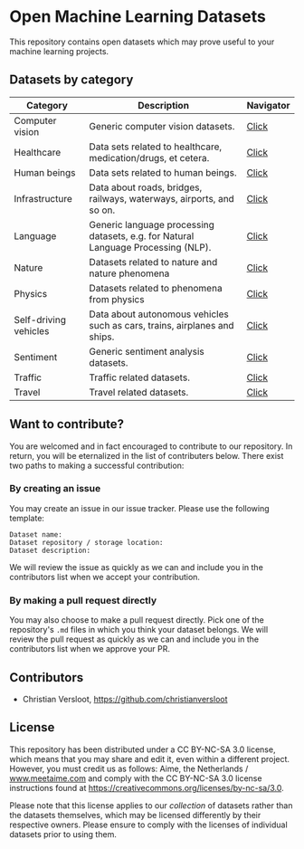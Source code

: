 # Open Machine Learning Datasets
This repository contains open datasets which may prove useful to your machine learning projects. 

## Datasets by category
| Category | Description | Navigator |
| -------- | ----------- | --- |
| Computer vision | Generic computer vision datasets. | [Click](https://github.com/meetaime/open-machine-learning-datasets/blob/master/datasets/COMPUTER_VISION.md)
| Healthcare | Data sets related to healthcare, medication/drugs, et cetera. | [Click](https://github.com/meetaime/open-machine-learning-datasets/blob/master/datasets/HEALTHCARE.md)
| Human beings | Data sets related to human beings. | [Click](https://github.com/meetaime/open-machine-learning-datasets/blob/master/datasets/HUMAN_BEINGS.md)
| Infrastructure | Data about roads, bridges, railways, waterways, airports, and so on. | [Click](https://github.com/meetaime/open-machine-learning-datasets/blob/master/datasets/INFRASTRUCTURE.md)
| Language | Generic language processing datasets, e.g. for Natural Language Processing (NLP). | [Click](https://github.com/meetaime/open-machine-learning-datasets/blob/master/datasets/LANGUAGE.md)
| Nature | Datasets related to nature and nature phenomena | [Click](https://github.com/meetaime/open-machine-learning-datasets/blob/master/datasets/NATURE.md)
| Physics | Datasets related to phenomena from physics | [Click](https://github.com/meetaime/open-machine-learning-datasets/blob/master/datasets/PHYSICS.md)
| Self-driving vehicles | Data about autonomous vehicles such as cars, trains, airplanes and ships. |  [Click](https://github.com/meetaime/open-machine-learning-datasets/blob/master/datasets/SELF-DRIVING_VEHICLES.md)
| Sentiment | Generic sentiment analysis datasets. | [Click](https://github.com/meetaime/open-machine-learning-datasets/blob/master/datasets/SENTIMENT_ANALYSIS.md)
| Traffic | Traffic related datasets. | [Click](https://github.com/meetaime/open-machine-learning-datasets/blob/master/datasets/TRAFFIC.md)
| Travel | Travel related datasets. | [Click](https://github.com/meetaime/open-machine-learning-datasets/blob/master/datasets/TRAVEL.md)

## Want to contribute?
You are welcomed and in fact encouraged to contribute to our repository. In return, you will be eternalized in the list of contributers below. There exist two paths to making a successful contribution:

### By creating an issue
You may create an issue in our issue tracker. Please use the following template:

```
Dataset name:
Dataset repository / storage location:
Dataset description:
```

We will review the issue as quickly as we can and include you in the contributors list when we accept your contribution.

### By making a pull request directly
You may also choose to make a pull request directly. Pick one of the repository's `.md` files in which you think your dataset belongs. We will review the pull request as quickly as we can and include you in the contributors list when we approve your PR.

## Contributors
* Christian Versloot, https://github.com/christianversloot

## License
This repository has been distributed under a CC BY-NC-SA 3.0 license, which means that you may share and edit it, even within a different project. However, you must credit us as follows: Aime, the Netherlands / www.meetaime.com and comply with the CC BY-NC-SA 3.0 license instructions found at https://creativecommons.org/licenses/by-nc-sa/3.0. 

Please note that this license applies to our _collection_ of datasets rather than the datasets themselves, which may be licensed differently by their respective owners. Please ensure to comply with the licenses of individual datasets prior to using them.